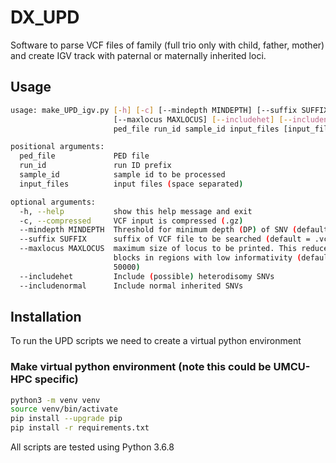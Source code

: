 # DX_UPD

Software to parse VCF files of family (full trio only with child, father, mother) and create IGV track with paternal or maternally inherited loci.

## Usage
```bash
usage: make_UPD_igv.py [-h] [-c] [--mindepth MINDEPTH] [--suffix SUFFIX]
                       [--maxlocus MAXLOCUS] [--includehet] [--includenormal]
                       ped_file run_id sample_id input_files [input_files ...]

positional arguments:
  ped_file             PED file
  run_id               run ID prefix
  sample_id            sample id to be processed
  input_files          input files (space separated)

optional arguments:
  -h, --help           show this help message and exit
  -c, --compressed     VCF input is compressed (.gz)
  --mindepth MINDEPTH  Threshold for minimum depth (DP) of SNV (default = 15)
  --suffix SUFFIX      suffix of VCF file to be searched (default = .vcf)
  --maxlocus MAXLOCUS  maximum size of locus to be printed. This reduces large
                       blocks in regions with low informativity (default =
                       50000)
  --includehet         Include (possible) heterodisomy SNVs
  --includenormal      Include normal inherited SNVs
``` 

## Installation
To run the UPD scripts we need to create a virtual python environment

### Make virtual python environment (note this could be UMCU-HPC specific)
```bash
python3 -m venv venv
source venv/bin/activate
pip install --upgrade pip
pip install -r requirements.txt
```
All scripts are tested using Python 3.6.8
